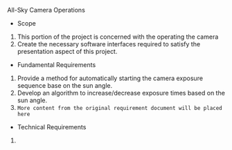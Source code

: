 All-Sky Camera Operations
* Scope
1. This portion of the project is concerned with the operating the camera
2. Create the necessary software interfaces required to satisfy the presentation aspect of this project.

* Fundamental Requirements
1. Provide a method for automatically starting the camera exposure sequence base on the sun angle.
2. Develop an algorithm to increase/decrease exposure times based on the sun angle.
3. `More content from the original requirement document will be placed here`

* Technical Requirements
1.
